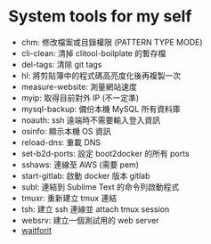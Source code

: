 # System tools for my self

* chm: 修改檔案或目錄權限 (PATTERN TYPE MODE)
* cli-clean: 清掉 clitool-boilplate 的暫存檔
* del-tags: 清除 git tags
* hl: 將剪貼簿中的程式碼高亮度化後再複製一次
* measure-website: 測量網站速度
* myip: 取得目前對外 IP (不一定準)
* mysql-backup: 備份本機 MySQL 所有資料庫
* noauth: ssh 遠端時不需要輸入登入資訊
* osinfo: 顯示本機 OS 資訊
* reload-dns: 重載 DNS
* set-b2d-ports: 設定 boot2docker 的所有 ports
* sshaws: 連線至 AWS (需要 pem)
* start-gitlab: 啟動 docker 版本 gitlab
* subl: 連結到 Sublime Text 的命令列啟動程式
* tmuxr: 重新建立 tmux 連結
* tsh: 建立 ssh 連線並 attach tmux session
* websrv: 建立一個測試用的 web server
* [waitforit](https://github.com/maxcnunes/waitforit)